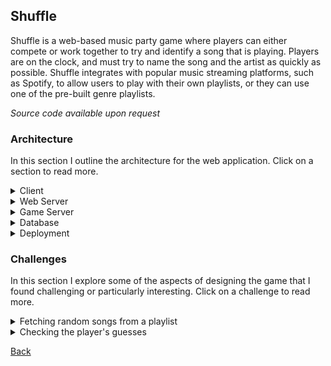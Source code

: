 ## Shuffle
Shuffle is a web-based music party game where players can either compete or work together to try and identify a song that is playing. Players are on the clock, and must try to name the song and the artist as quickly as possible. Shuffle integrates with popular music streaming platforms, such as Spotify, to allow users to play with their own playlists, or they can use one of the pre-built genre playlists.

*Source code available upon request*

### Architecture
In this section I outline the architecture for the web application. Click on a section to read more.

<details>
<summary>Client</summary>


</details>

<details>
<summary>Web Server</summary>


</details>

<details>
<summary>Game Server</summary>


</details>

<details>
<summary>Database</summary>


</details>

<details>
<summary>Deployment</summary>


</details>


### Challenges
In this section I explore some of the aspects of designing the game that I found challenging or particularly interesting. Click on a challenge to read more.

<details>
<summary>Fetching random songs from a playlist</summary>

#### Problem
The whole game relies on being able to choose some random songs off of whatever playlist the user selects, and using those songs to play the game. The challenging part is that the songs are returned from the music platform APIs in pages.

When designing the selection algorithm we have a few requirements:
- Pick songs as randomly as possible. Picking from a subset of all songs is not an option.
- Minimize the number of page requests we have to make. Most of the third-party APIs are rate limited, so we really need to make as few requests as possible. That's on top of the fact that minimizing requests is also going to improve performance on our end.
- We can't assume that all the songs on the playlist will fit in memory at the same time. Therefore we need to keep the songs in pages, and only store the pages we need.

#### Solution
Below is an outline of the algorithm I designed to meet the above requirements, along with some code samples:
1. To start off, we allow the caller to specify the playlist from which they want to select the songs, and the number of songs they want to retrieve.
2. From the playlist provided by the caller we already have some basic information, such as the total number of songs on the playlist.
3. Lets generate some random numbers to represent the indices of the songs we will eventually fetch. These random numbers must be unique, and they must be within the range of possible song indices for the playlist.
   <details>
   <summary>Code Sample</summary>

    ```csharp
    /// <summary>
    /// Generates <paramref name="count"/> number of random integers between <paramref name="min"/> and <paramref name="max"/>.
    /// </summary>
    /// <param name="min">The minimum integer value that can be generated (inclusive).</param>
    /// <param name="max">The maximum integer value that can be generated (exclusive).</param>
    /// <param name="count">The number of integers to generate.</param>
    /// <returns></returns>
    private List<int> generateUniqueRandomIntegers(int min, int max, int count)
    {
        #region Parameter validation
        Require.True(max > min, "Invalid integer range. Max must be greater than min.");
        Require.True(max - min >= count, "Possible range of integer values is less than the number of integers being generated");
        Require.True(count > 0, "Count requested must be at least 1.");
        #endregion

        int numberRange = max - min; // Range of the possible numbers we can generate
        if (numberRange == count)
        {
            // User has requested every possible number in the range
            return Enumerable.Range(min, count).ToList();
        }

        Random rand = new Random();
        HashSet<int> randomIntegers = new HashSet<int>(); // Collection of the random numbers selected

        if (count > (numberRange / 2))
        {
            // User has requested more than half of the possible range.
            // We can invert the operation, and instead generate the numbers to exclude.
            // Start by adding every number in the range to the generated set
            randomIntegers.UnionWith(Enumerable.Range(min, numberRange));

            // Then remove random numbers until only count numbers remain
            int countToRemove = numberRange - count;
            List<int> intsToRemove = generateUniqueRandomIntegers(min, max, countToRemove);

            foreach (int num in intsToRemove)
            {
                randomIntegers.Remove(num);
            }
        }
        else
        {
            // User has requested less than half of the possible range.
            // Generate random numbers until we reach the correct count.
            while (randomIntegers.Count < count)
            {
                int randomInt = rand.Next(min, max);

                // Ignore duplicates
                if (!randomIntegers.Contains(randomInt))
                {
                    randomIntegers.Add(randomInt);
                }
            }
        }

        return randomIntegers.ToList();
    }
    ```

   </details>
4. Now that we know which indices we're going to want to fetch, we can group them together to form the actual page requests. The purpose of the grouping is to minimize the number of page requests needed to fetch every index.
    <details>
    <summary>Code Sample</summary>

    ```csharp
    /// <summary>
    /// Organizes a list of indices into the smallest number of groups possible while ensuring that the maximum
    /// range of each group does not exceed <paramref name="maxGroupRange"/>. The total number of groups created
    /// can span from 1 all the way up to the count of indices provided.
    /// </summary>
    /// <param name="indices">The list of indices to group.</param>
    /// <param name="maxGroupRange">
    /// The maximum range that the indices of any group may span. 
    /// The range of a group is the value of the highest index minus the value of the smallest index.
    /// </param>
    /// <returns>A list of index groupings</returns>
    private List<List<int>> groupIndices(List<int> indices, int maxGroupRange = 100)
    {
        #region Parameter Validation
        Require.CollectionNotEmpty(indices);
        #endregion

        // Stores the groups of indices
        List<List<int>> groups = new List<List<int>>();

        if (indices.Count == 1)
        {
            // By default a single element is already grouped
            groups.Add(indices);
            return groups;
        }

        // Put the indices in sorted order before grouping
        indices.Sort();

        // Create the first group and place the first index element into that group
        List<int> currentGroup = new List<int>()
        {
            indices[0]
        };
        groups.Add(currentGroup);

        // Iterate through the remaining indices, grouping them into groups where the range of the indices
        // does not exceed maxGroupRange.
        for (int i = 1; i < indices.Count; i++)
        {
            int currentIndex = indices[i];
            int currentGroupMinValue = currentGroup[0];
            if (currentIndex - currentGroupMinValue < maxGroupRange)
            {
                // Element can fit in the current group
                currentGroup.Add(currentIndex);
            }
            else
            {
                // Element can't fit in the current group. We need to start a new group.
                currentGroup = new List<int>()
                {
                    currentIndex
                };
                groups.Add(currentGroup);
            }
        }

        // Return all the index groupings
        return groups;
    }
    ```

    </details>
5. From there we can make the page requests. We request each page, and then we pick out the correct songs from the pages that are returned. 
    <details>
    <summary>Code Sample</summary>

    ```csharp
    /// <summary>
    /// Fetches songs from the playlist based on their indices. It is assumed
    /// that the group contains songs that can all be accessed in a single request.
    /// </summary>
    /// <param name="group">Indices representing the songs to fetch.</param>
    /// <returns>A List of <see cref="SpotifySong"/>s based on the indices in the group.</returns>
    private async Task<List<SpotifySong>> fetchSongGroup(List<int> group)
    {
        // We need the first page of songs to be able to request additional pages
        var firstSongPage = await GetSongs();

        // Calculate the correct offset and limit to use for this group
        int offset = calculateIndexGroupOffset(group);
        int limit = calculateIndexGroupLimit(group);

        // Create the request for a page containing all the songs in the group
        var groupSongPage = await firstSongPage.GetPage(offset, limit);

        // Pull the correct songs out of the page
        List<SpotifySong> groupSongs = new List<SpotifySong>(group.Count);
        foreach (int index in group)
        {
            var song = groupSongPage.Items[index - offset];
            groupSongs.Add(song);
        }

        // Return all the songs from the group
        return groupSongs;
    }
    ```

    </details>
6. Finally we randomize the order of the songs in our list since we previously sorted them all when we were grouping. The overall random song generation function is below:
    <details>
    <summary>Code Sample</summary>

    ```csharp
    /// <summary>
    /// Retrieves a number of random songs from the playlist. Note, it is assumed
    /// that the number of songs requested can be stored in memory rather than
    /// being returned as a paging object.
    /// </summary>
    /// <param name="count">The number of random songs to retrieve</param>
    /// <returns>A collection of random songs off the playlist</returns>
    public async ITask<IReadOnlyCollection<SpotifySong>> GetRandomSongs(int count)
    {
        #region Parameter Validation
        Require.True(count > 0, "Must request at least one random song.");
        #endregion

        // Retrieve the songs off the playlist
        var playlistSongs = await GetSongs();

        #region Playlist Songs Validation
        Require.True(playlistSongs.Total.HasValue, "Number of the songs in the playlist is unknown."); // Can't fetch random songs if we don't know how many songs the playlist has
        Require.True(count <= playlistSongs.Total.Value, "Number of random songs requested exceeds the number of songs on the playlist."); // Can't request more songs than there are on the playlist
        #endregion

        int numSongs = playlistSongs.Total.Value;

        // Pick some random songs based off random indices into the playlist
        List<int> randomSongIndices = generateUniqueRandomIntegers(0, numSongs, count);

        // Group the indices together to minimize the number of requests needed
        List<List<int>> indexGroups = groupIndices(randomSongIndices);

        // Fetch all the songs from each group
        List<SpotifySong> songs = new List<SpotifySong>();
        foreach (List<int> group in indexGroups)
        {
            var groupSongs = await fetchSongGroup(group);
            songs.AddRange(groupSongs);
        }

        // Return all the random songs requested in a random order
        Random r = new Random();
        return songs.OrderBy(song => r.Next()).ToList();
    }
    ```

    </details>

</details>

<details>
<summary>Checking the player's guesses</summary>

#### Problem
When player's submit their guesses for the name of the song or the name of the artist, they are doing so using a text entry field. When I want to check if the guess they provided matches the correct answer, I can't simply compare the two strings for equality. Players have a concept of being *close enough* to the right answer, wherein they would expect to be given credit for their guess even if it doesn't perfectly match the correct answer.

A great example would be if a player guesses "Stairway to Heaven" as the name of the song, but the actual title according to the music platform is "Stairway to Heaven - 1990 Remaster". You and I might both understand that to be close enough, but it's difficult to craft an algorithm that agrees. 

#### Solution
My solution to this problem comes in two phases.

**Phase 1:**
In phase 1 I'll be using a hand crafted algorithm that attempts to address some of the most common errors people make when entering song or artist names. This includes handling things like simple misspellings, but it also includes stripping out unnecessary information such as the "- 1990 Remaster" from the above example.

This is done using a text cleaning function to remove the unnecessary information from the correct string, then using a string similarity function to calculate the similarity between the guess and the now cleaned correct string.

**Phase 2:**
Phase 2 is something I have planned for the future, and it will hopefully be able to better address this issue in the long term. The idea is to train a machine learning algorithm using the actual data collected from people playing the game. I will store peoples guesses as they play, then at a later time I will ask volunteers to help categorize guesses as being close enough or not close enough.

Hopefully with enough data I can train the algorithm to understand which pieces of the string are important, and which are mostly ignored when determining correctness.

</details>


[Back](README.md)